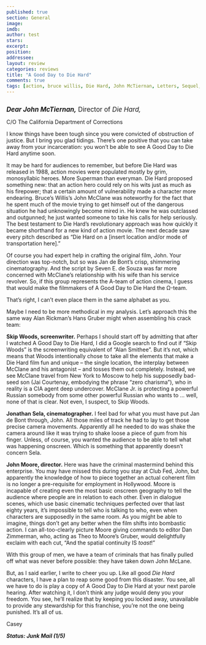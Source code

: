 ```yaml
---
published: true
section: General
image: 
imdb: 
author: test 
stars: 
excerpt: 
position: 
addressee: 
layout: review
categories: reviews
title: "A Good Day to Die Hard"
comments: true
tags: [action, bruce willis, Die Hard, John McTiernan, Letters, Sequel, shitty sequels]
---
```

<div><p><span class="full-image-block ssNonEditable"><span><a href="/letters/2013/2/15/a-good-day-to-die-hard.html"><img src="http://static.squarespace.com/static/5005f6bcc4aa41161b33e89e/5329cf1fe4b07c068ebf74de/5329cf1fe4b07c068ebf77bd/1360959674993/a-good-day-to-die-hard.jpg" alt="" /></a></span></span></p>
<p><span style="font-size:120%;"><em style="font-weight:bold;">Dear John McTiernan,</em> Director of <em>Die Hard,</em></span></p>
<p>C/O The California Department of Corrections</p>
<p>I know things have been tough since you were convicted of obstruction of justice. But I bring you glad tidings. There&rsquo;s one positive that you can take away from your incarceration: you won&#8217;t be able to see A Good Day to Die Hard anytime soon.&nbsp;</p>
<p>It may be hard for audiences to remember, but before Die Hard was released in 1988, action movies were populated mostly by grim, monosyllabic heroes. More Superman than everyman. Die Hard proposed something new: that an action hero could rely on his wits just as much as his firepower; that a certain amount of vulnerability made a character more endearing. Bruce&#8217;s Willis&#8217;s John McClane was noteworthy for the fact that he spent much of the movie trying to get himself out of the dangerous situation he had unknowingly become mired in. He knew he was outclassed and outgunned; he just wanted someone to take his calls for help seriously. The best testament to Die Hard&#8217;s revolutionary approach was how quickly it became shorthand for a new kind of action movie. The next decade saw every pitch described as &#8220;Die Hard on a [insert location and/or mode of transportation here].&rdquo;</p>
<p>Of course you had expert help in crafting the original film, John. Your direction was top-notch, but so was Jan de Bont&rsquo;s crisp, shimmering cinematography. And the script by Seven E. de Souza was far more concerned with McClane&rsquo;s relationship with his wife than his service revolver. So, if this group represents the A-team of action cinema, I guess that would make the filmmakers of A Good Day to Die Hard the &Omega;-team.&nbsp;</p>
<p>That&rsquo;s right, I can&rsquo;t even place them in the same alphabet as you.</p>
<p>Maybe I need to be more methodical in my analysis. Let&rsquo;s approach this the same way Alan Rickman&rsquo;s Hans Gruber might when assembling his crack team:</p>
<p><strong>Skip Woods, screenwriter.</strong> Perhaps I should start off by admitting that after I watched A Good Day to Die Hard, I did a Google search to find out if &ldquo;Skip Woods&rdquo; is the screenwriting equivalent of &ldquo;Alan Smithee&rdquo;. But it&rsquo;s not, which means that Woods intentionally chose to take all the elements that make a Die Hard film fun and unique &ndash; the single location, the interplay between McClane and his antagonist &ndash; and tosses them out completely. Instead, we see McClane travel from New York to Moscow to help his supposedly bad-seed son (Jai Courtenay, embodying the phrase &ldquo;zero charisma&rdquo;), who in reality is a CIA agent deep undercover. McClane Jr. is protecting a powerful Russian somebody from some other powerful Russian who wants to &hellip; well, none of that is clear. Not even, I suspect, to Skip Woods.</p>
<p><strong>Jonathan Sela, cinematographer.</strong> I feel bad for what you must have put Jan de Bont through, John. All those miles of track he had to lay to get those precise camera movements. Apparently all he needed to do was shake the camera around like it was trying to shake loose a piece of gum from his finger. Unless, of course, you wanted the audience to be able to tell what was happening onscreen. Which is something that apparently doesn&rsquo;t concern Sela.</p>
<p><strong>John Moore, director.</strong> Here was have the criminal mastermind behind this enterprise. You may have missed this during you stay at Club Fed, John, but apparently the knowledge of how to piece together an actual coherent film is no longer a pre-requisite for employment in Hollywood. Moore is incapable of creating even the most basic onscreen geography to tell the audience where people are in relation to each other. Even in dialogue scenes, which use basic cinematic techniques perfected over that last eighty years, it&rsquo;s impossible to tell who is talking to who, even when characters are supposedly in the same room. As you might be able to imagine, things don&rsquo;t get any better when the film shifts into bombastic action. I can all-too-clearly picture Moore giving commands to editor Dan Zimmerman, who, acting as Theo to Moore&rsquo;s Gruber, would delightfully exclaim with each cut, &ldquo;And the spatial continuity IS <em>toast</em>!&rdquo;</p>
<p>With this group of men, we have a team of criminals that has finally pulled off what was never before possible: they have taken down John McLane.&nbsp;</p>
<p>But, as I said earlier, I write to cheer you up. Like all good <em>Die Hard</em> characters, I have a plan to reap some good from this disaster. You see, all we have to do is play a copy of A Good Day to Die Hard at your next parole hearing. After watching it, I don&rsquo;t think any judge would deny you your freedom. You see, he&rsquo;ll realize that by keeping you locked away, unavailable to provide any stewardship for this franchise, you&rsquo;re not the one being punished. It&rsquo;s all of us.</p>
<p>Casey</p>
<p><strong><em>Status: Junk Mail (1/5)</em></strong></p>
<div></div></div>
